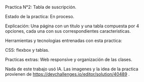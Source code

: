 Practica N°2: Tabla de suscripción.

Estado de la practica: En proceso.

Explicación: Una página con un titulo y una tabla compuesta por 4 opciones, cada una con sus correspondientes caracteristicas.

Herramientas y tecnologias entrenadas con esta practica:

CSS: flexbox y tablas.

Practicas extras: Web responsive y organización de las clases.

Nada de este trabajo usó IA. Las imagenes y la idea de la practica provienen de https://devchallenges.io/editor/solution/40489 .